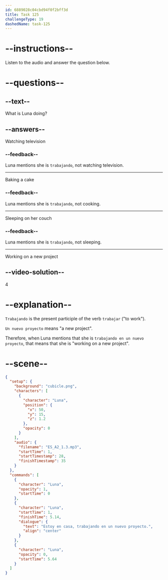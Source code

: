 ```yaml
---
id: 6889028c04cbd94f0f2bff3d
title: Task 125
challengeType: 19
dashedName: task-125
---
```


<!-- Luna: Estoy en casa, trabajando en un nuevo proyecto. -->

# --instructions--

Listen to the audio and answer the question below.

# --questions--

## --text--

What is Luna doing?

## --answers--

Watching television

### --feedback--

Luna mentions she is `trabajando`, not watching television.

---

Baking a cake

### --feedback--

Luna mentions she is `trabajando`, not cooking.

---

Sleeping on her couch

### --feedback--

Luna mentions she is `trabajando`, not sleeping.

---

Working on a new project

## --video-solution--

4

# --explanation--

`Trabajando` is the present participle of the verb `trabajar` ("to work").

`Un nuevo proyecto` means "a new project".

Therefore, when Luna mentions that she is `trabajando en un nuevo proyecto`, that means that she is "working on a new project".

# --scene--

```json
{
  "setup": {
    "background": "cubicle.png",
    "characters": [
      {
        "character": "Luna",
        "position": {
          "x": 50,
          "y": 15,
          "z": 1.2
        },
        "opacity": 0
      }
    ],
    "audio": {
      "filename": "ES_A2_1.3.mp3",
      "startTime": 1,
      "startTimestamp": 28,
      "finishTimestamp": 35
    }
  },
  "commands": [
    {
      "character": "Luna",
      "opacity": 1,
      "startTime": 0
    },
    {
      "character": "Luna",
      "startTime": 1,
      "finishTime": 5.14,
      "dialogue": {
        "text": "Estoy en casa, trabajando en un nuevo proyecto.",
        "align": "center"
      }
    },
    {
      "character": "Luna",
      "opacity": 0,
      "startTime": 5.64
    }
  ]
}
```
